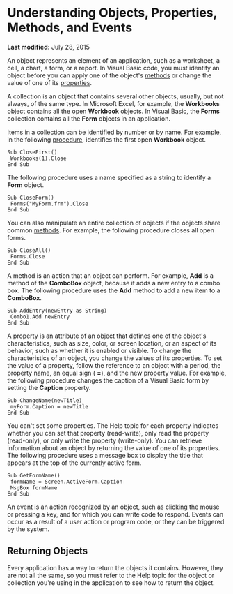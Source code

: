 
# Understanding Objects, Properties, Methods, and Events

 **Last modified:** July 28, 2015

An object represents an element of an application, such as a worksheet, a cell, a chart, a form, or a report. In Visual Basic code, you must identify an object before you can apply one of the object's  [methods](b8bdf64f-5920-1ae9-16d0-b26d09524a30.md) or change the value of one of its [properties](b8bdf64f-5920-1ae9-16d0-b26d09524a30.md).

A collection is an object that contains several other objects, usually, but not always, of the same type. In Microsoft Excel, for example, the  **Workbooks** object contains all the open **Workbook** objects. In Visual Basic, the **Forms** collection contains all the **Form** objects in an application.

Items in a collection can be identified by number or by name. For example, in the following  [procedure](b8bdf64f-5920-1ae9-16d0-b26d09524a30.md), identifies the first open  **Workbook** object.



```
Sub CloseFirst() 
 Workbooks(1).Close 
End Sub 

```

The following procedure uses a name specified as a string to identify a  **Form** object.



```
Sub CloseForm() 
 Forms("MyForm.frm").Close 
End Sub 

```

You can also manipulate an entire collection of objects if the objects share common  [methods](b8bdf64f-5920-1ae9-16d0-b26d09524a30.md). For example, the following procedure closes all open forms.



```
Sub CloseAll() 
 Forms.Close 
End Sub 

```

A method is an action that an object can perform. For example,  **Add** is a method of the **ComboBox** object, because it adds a new entry to a combo box.
The following procedure uses the  **Add** method to add a new item to a **ComboBox**.



```
Sub AddEntry(newEntry as String) 
 Combo1.Add newEntry 
End Sub 

```

A property is an attribute of an object that defines one of the object's characteristics, such as size, color, or screen location, or an aspect of its behavior, such as whether it is enabled or visible. To change the characteristics of an object, you change the values of its properties.
To set the value of a property, follow the reference to an object with a period, the property name, an equal sign ( **=**), and the new property value. For example, the following procedure changes the caption of a Visual Basic form by setting the  **Caption** property.



```
Sub ChangeName(newTitle) 
 myForm.Caption = newTitle 
End Sub 

```

You can't set some properties. The Help topic for each property indicates whether you can set that property (read-write), only read the property (read-only), or only write the property (write-only).
You can retrieve information about an object by returning the value of one of its properties. The following procedure uses a message box to display the title that appears at the top of the currently active form.



```
Sub GetFormName() 
 formName = Screen.ActiveForm.Caption 
 MsgBox formName 
End Sub 

```

An event is an action recognized by an object, such as clicking the mouse or pressing a key, and for which you can write code to respond. Events can occur as a result of a user action or program code, or they can be triggered by the system.

## Returning Objects

Every application has a way to return the objects it contains. However, they are not all the same, so you must refer to the Help topic for the object or collection you're using in the application to see how to return the object.

